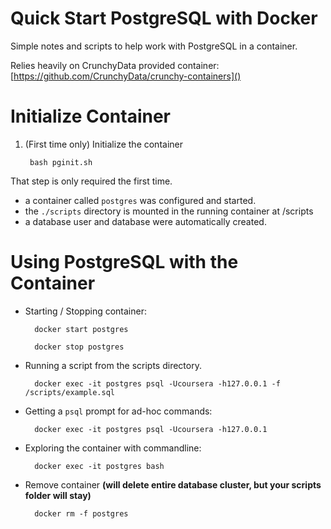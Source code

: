 # Quick Start PostgreSQL with Docker

Simple notes and scripts to help work with PostgreSQL in a container.

Relies heavily on CrunchyData provided container: [https://github.com/CrunchyData/crunchy-containers]()

# Initialize Container

1. (First time only) Initialize the container

        bash pginit.sh

That step is only required the first time.

  * a container called `postgres` was configured and started.
  * the `./scripts` directory is mounted in the running container at /scripts
  * a database user and database were automatically created.        
  
# Using PostgreSQL with the Container

* Starting / Stopping container:

        docker start postgres
        
        docker stop postgres

* Running a script from the scripts directory.

        docker exec -it postgres psql -Ucoursera -h127.0.0.1 -f /scripts/example.sql

* Getting a `psql` prompt for ad-hoc commands:

        docker exec -it postgres psql -Ucoursera -h127.0.0.1        
        
* Exploring the container with commandline:

        docker exec -it postgres bash
        
* Remove container **(will delete entire database cluster, but your scripts folder will stay)**

        docker rm -f postgres

        
        
